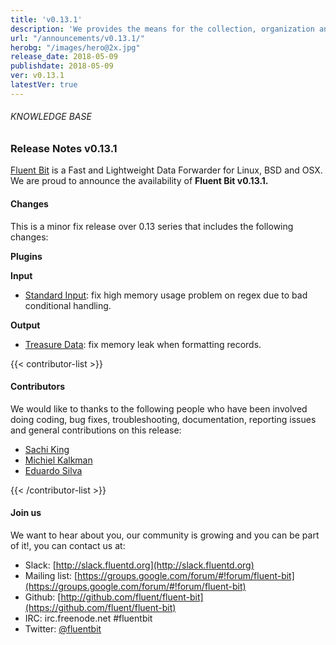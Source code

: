 ```yaml
---
title: 'v0.13.1'
description: 'We provides the means for the collection, organization and computerized retrieval of knowledgeand Lightweight Data Forwarder for Linux, BSD and OSX. We are proud to announce the availability of Fluent Bit v0.13.1.' 
url: "/announcements/v0.13.1/"
herobg: "/images/hero@2x.jpg"
release_date: 2018-05-09
publishdate: 2018-05-09
ver: v0.13.1
latestVer: true 
---
```



###### KNOWLEDGE BASE

### Release Notes v0.13.1

[Fluent Bit](https://fluentbit.io/) is a Fast and Lightweight Data Forwarder for Linux, BSD and OSX. We are proud to announce the availability of **Fluent Bit v0.13.1.**

#### Changes

This is a minor fix release over 0.13 series that includes the following changes:

**Plugins**


**Input**

* [Standard Input](https://fluentbit.io/documentation/0.13/input/stdin.html): fix high memory usage problem on regex due to bad conditional handling.


**Output**

* [Treasure Data](https://fluentbit.io/documentation/0.13/output/td.html): fix memory leak when formatting records.


{{< contributor-list >}}

#### Contributors

We would like to thanks to the following people who have been involved doing coding, bug fixes, troubleshooting, documentation, reporting issues and general contributions on this release:

* [Sachi King](https://github.com/nakato)
* [Michiel Kalkman](https://github.com/michiel)
* [Eduardo Silva](https://github.com/edsiper)

{{< /contributor-list >}}

#### Join us

We want to hear about you, our community is growing and you can be part of it!, you can contact us at:

* Slack: [http://slack.fluentd.org](http://slack.fluentd.org)
* Mailing list: [https://groups.google.com/forum/#!forum/fluent-bit](https://groups.google.com/forum/#!forum/fluent-bit)
* Github: [http://github.com/fluent/fluent-bit](https://github.com/fluent/fluent-bit)
* IRC: irc.freenode.net #fluentbit
* Twitter: [@fluentbit](https://twitter.com/fluentbit)